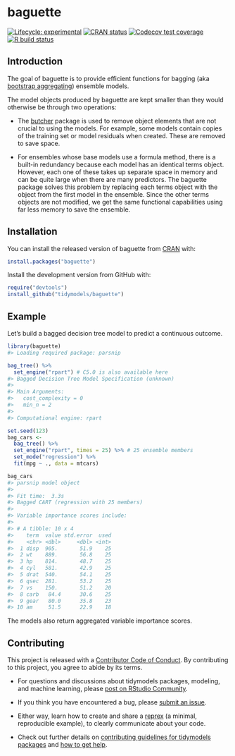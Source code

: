 
<!-- README.md is generated from README.Rmd. Please edit that file -->

# baguette

<!-- badges: start -->

[![Lifecycle:
experimental](https://img.shields.io/badge/lifecycle-experimental-orange.svg)](https://www.tidyverse.org/lifecycle/#experimental)
[![CRAN
status](https://www.r-pkg.org/badges/version/baguette)](https://cran.r-project.org/package=baguette)
[![Codecov test
coverage](https://codecov.io/gh/tidymodels/baguette/branch/master/graph/badge.svg)](https://codecov.io/gh/tidymodels/baguette?branch=master)
[![R build
status](https://github.com/tidymodels/baguette/workflows/R-CMD-check/badge.svg)](https://github.com/tidymodels/baguette/actions)
<!-- badges: end -->

## Introduction

The goal of baguette is to provide efficient functions for bagging (aka
[bootstrap
aggregating](https://scholar.google.com/scholar?hl=en&as_sdt=0%2C7&q=bagging+predictors+breiman+1996&oq=Bagging+predictors+))
ensemble models.

The model objects produced by baguette are kept smaller than they would
otherwise be through two operations:

  - The [butcher](https://tidymodels.github.io/butcher/) package is used
    to remove object elements that are not crucial to using the models.
    For example, some models contain copies of the training set or model
    residuals when created. These are removed to save space.

  - For ensembles whose base models use a formula method, there is a
    built-in redundancy because each model has an identical terms
    object. However, each one of these takes up separate space in memory
    and can be quite large when there are many predictors. The baguette
    package solves this problem by replacing each terms object with the
    object from the first model in the ensemble. Since the other terms
    objects are not modified, we get the same functional capabilities
    using far less memory to save the ensemble.

## Installation

You can install the released version of baguette from
[CRAN](https://CRAN.R-project.org) with:

``` r
install.packages("baguette")
```

Install the development version from GitHub with:

``` r
require("devtools")
install_github("tidymodels/baguette")
```

## Example

Let’s build a bagged decision tree model to predict a continuous
outcome.

``` r
library(baguette)
#> Loading required package: parsnip

bag_tree() %>% 
  set_engine("rpart") # C5.0 is also available here
#> Bagged Decision Tree Model Specification (unknown)
#> 
#> Main Arguments:
#>   cost_complexity = 0
#>   min_n = 2
#> 
#> Computational engine: rpart

set.seed(123)
bag_cars <- 
  bag_tree() %>% 
  set_engine("rpart", times = 25) %>% # 25 ensemble members 
  set_mode("regression") %>% 
  fit(mpg ~ ., data = mtcars)

bag_cars
#> parsnip model object
#> 
#> Fit time:  3.3s 
#> Bagged CART (regression with 25 members)
#> 
#> Variable importance scores include:
#> 
#> # A tibble: 10 x 4
#>    term  value std.error  used
#>    <chr> <dbl>     <dbl> <int>
#>  1 disp  905.       51.9    25
#>  2 wt    889.       56.8    25
#>  3 hp    814.       48.7    25
#>  4 cyl   581.       42.9    25
#>  5 drat  540.       54.1    25
#>  6 qsec  281.       53.2    25
#>  7 vs    150.       51.2    20
#>  8 carb   84.4      30.6    25
#>  9 gear   80.0      35.8    23
#> 10 am     51.5      22.9    18
```

The models also return aggregated variable importance scores.

## Contributing

This project is released with a [Contributor Code of
Conduct](https://contributor-covenant.org/version/2/0/CODE_OF_CONDUCT.html).
By contributing to this project, you agree to abide by its terms.

  - For questions and discussions about tidymodels packages, modeling,
    and machine learning, please [post on RStudio
    Community](https://rstd.io/tidymodels-community).

  - If you think you have encountered a bug, please [submit an
    issue](https://github.com/tidymodels/baguette/issues).

  - Either way, learn how to create and share a
    [reprex](https://rstd.io/reprex) (a minimal, reproducible example),
    to clearly communicate about your code.

  - Check out further details on [contributing guidelines for tidymodels
    packages](https://www.tidymodels.org/contribute/) and [how to get
    help](https://www.tidymodels.org/help/).

